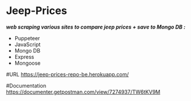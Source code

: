 # Jeep-Prices
***web scraping various sites to compare jeep prices +  save to Mongo DB :***
 
 - Puppeteer
 - JavaScript
 - Mongo DB
 - Express
 - Mongoose

#URL https://jeep-prices-repo-be.herokuapp.com/

#Documentation
https://documenter.getpostman.com/view/7274937/TW6tKV9M
